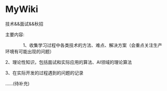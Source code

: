 # MyWiki
<p>技术&amp;&amp;面试&amp;&amp;秋招</p>
<p>主要内容:</p>
<p style="text-indent: 4em;">
  1、收集学习过程中各类技术的方法、难点、解决方案（会重点关注生产环境有可能出现的问题）
</p>
<p>
  2、理论性知识，包括面试和实际应用的算法、AI领域的理论算法
</p>
<p>
  3、在实际开发的过程遇到的问题的记录
</p>
<p>
  ......(待补充)
</p>
